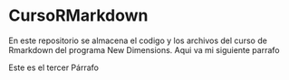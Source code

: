# CursoRMarkdown

En este repositorio se almacena el codigo y los archivos del curso de Rmarkdown del programa New Dimensions.
Aqui va mi siguiente parrafo

Este es el tercer Párrafo